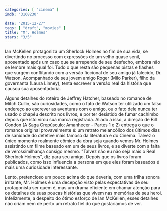 ```yaml
---
categories: [ "cinema" ]
imdb: "3168230"

date: "2015-12-27"
tags: [ "draft", "movies" ]
title: "Mr. Holmes"
stars: "3/5"
---
```

Ian McKellen protagoniza um Sherlock Holmes no fim de sua vida, se divertindo no processo com expressões de um velho quase senil, aposentado após um caso que se arrepende de seu desfecho, embora não se lembre mais qual foi. Tudo o que resta são pequenas pistas e flashes que surgem conflitando com a versão ficcional de seu amigo já falecido, Dr. Watson. Acompanhado de seu jovem amigo Roger (Milo Parker), filho da governanta (Laura Linney), tenta escrever a versão real da história que causou sua aposentadoria.

Alguns detalhes do roteiro de Jeffrey Hatcher, baseado no romance de Mitch Cullin, são curiosidades, como o fato de Watson ter utilizado um falso endereço ao escrever as aventuras com o amigo, ou o fato dele nunca ter usado o chapéu descrito nos livros, e por ter desistido de fumar cachimbo depois que isto virou sua marca registrada. Aliado a isso, a direção de Bill Condon (A Saga Crepúsculo: Amanhecer - Partes 1 e 2) entrega o que o romance original provavelmente é: um retrato melancólico dos últimos dias de sanidade do detetive mais famoso da literatura e do Cinema. Talvez o único momento realmente cômico da obra seja quando vemos Mr. Holmes assistindo um filme baseado em um de seus livros, e se diverte com a falta de verossimilhança consigo mesmo. "Talvez não eu não seja mais o Real Sherlock Holmes", diz para seu amigo. Depois que os livros foram publicados, como isso influencia a persona em que eles foram baseados é mais uma curiosidade interessante.

Lento, pretencioso um pouco acima do que deveria, com uma trilha sonora irritante, Mr. Holmes é uma decepção visto pelas expectativas de seu protagonista ser quem é, mas um drama eficiente em chamar atenção para os detalhes de suas poucas histórias que vivem nas memórias de seu heroi. Infelizmente, a despeito do ótimo esforço de Ian McKellen, esses detalhes não criam nem de perto um retrato fiel do que gostaríamos de ver.

